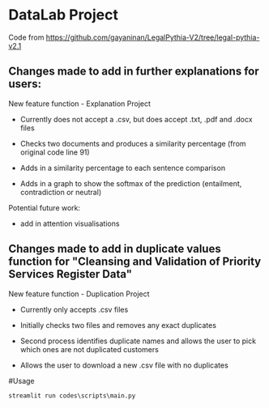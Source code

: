 # DataLab Project

Code from https://github.com/gayaninan/LegalPythia-V2/tree/legal-pythia-v2.1

## Changes made to add in further explanations for users:

New feature function - Explanation Project

- Currently does not accept a .csv, but does accept .txt, .pdf and .docx files

- Checks two documents and produces a similarity percentage (from original code line 91)

- Adds in a similarity percentage to each sentence comparison

- Adds in a graph to show the softmax of the prediction (entailment, contradiction or neutral)

Potential future work:
- add in attention visualisations


## Changes made to add in duplicate values function for "Cleansing and Validation of Priority Services Register Data"

New feature function - Duplication Project

- Currently only accepts .csv files

- Initially checks two files and removes any exact duplicates

- Second process identifies duplicate names and allows the user to pick which ones are not duplicated customers

- Allows the user to download a new .csv file with no duplicates


#Usage

```python
streamlit run codes\scripts\main.py
```

